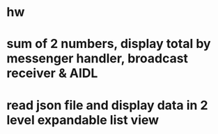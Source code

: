 # hw
# sum of 2 numbers, display total by messenger handler, broadcast receiver & AIDL
# read json file and display data in 2 level expandable list view


